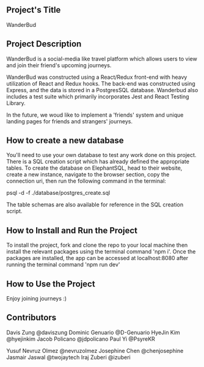 ## Project's Title 
WanderBud

## Project Description

WanderBud is a social-media like travel platform which allows users to view and join their friend's upcoming journeys.

WanderBud was constructed using a React/Redux front-end with heavy utilization of React and Redux hooks. The back-end was constructed using Express, and the data is stored in a PostgresSQL database. Wanderbud also includes a test suite which primarily incorporates Jest and React Testing Library.

In the future, we woud like to implement a 'friends' system and unique landing pages for friends and strangers' journeys.

## How to create a new database

You'll need to use your own database to test any work done on this project. There is a SQL creation script which has already defined the appropriate tables. To create the database on ElephantSQL, head to their website, create a new instance, navigate to the browser section, copy the connection uri, then run the following command in the terminal:

psql -d <url from elephantSQL> -f ./database/postgres_create.sql

The table schemas are also available for reference in the SQL creation script.

##  How to Install and Run the Project

To install the project, fork and clone the repo to your local machine then install the relevant packages using the terminal command 'npm i'. Once the packages are installed, the app can be accessed at localhost:8080 after running the terminal command 'npm run dev'

## How to Use the Project

Enjoy joining journeys :)

## Contributors

Davis Zung @daviszung
Dominic Genuario @D-Genuario
HyeJin Kim @hyejinkim
Jacob Policano @jdpolicano
Paul Yi @PsyreKR

Yusuf Nevruz Olmez @nevruzolmez
Josephine Chen @chenjosephine
Jasmair Jaswal @twojaytech
Iraj Zuberi @izuberi

